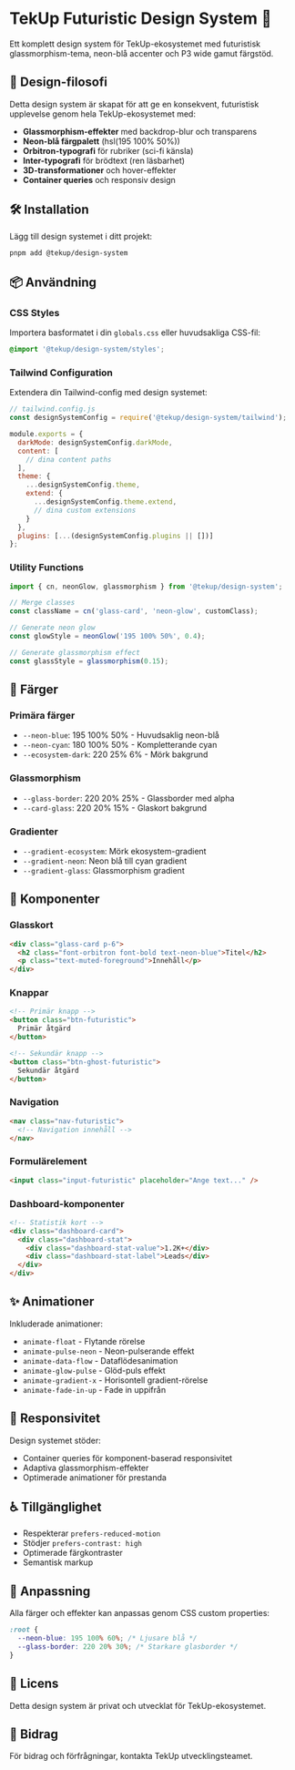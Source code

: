 # TekUp Futuristic Design System 🚀

Ett komplett design system för TekUp-ekosystemet med futuristisk glassmorphism-tema, neon-blå accenter och P3 wide gamut färgstöd.

## 🎨 Design-filosofi

Detta design system är skapat för att ge en konsekvent, futuristisk upplevelse genom hela TekUp-ekosystemet med:

- **Glassmorphism-effekter** med backdrop-blur och transparens
- **Neon-blå färgpalett** (hsl(195 100% 50%))
- **Orbitron-typografi** för rubriker (sci-fi känsla)
- **Inter-typografi** för brödtext (ren läsbarhet)
- **3D-transformationer** och hover-effekter
- **Container queries** och responsiv design

## 🛠 Installation

Lägg till design systemet i ditt projekt:

```bash
pnpm add @tekup/design-system
```

## 📦 Användning

### CSS Styles

Importera basformatet i din `globals.css` eller huvudsakliga CSS-fil:

```css
@import '@tekup/design-system/styles';
```

### Tailwind Configuration

Extendera din Tailwind-config med design systemet:

```javascript
// tailwind.config.js
const designSystemConfig = require('@tekup/design-system/tailwind');

module.exports = {
  darkMode: designSystemConfig.darkMode,
  content: [
    // dina content paths
  ],
  theme: {
    ...designSystemConfig.theme,
    extend: {
      ...designSystemConfig.theme.extend,
      // dina custom extensions
    }
  },
  plugins: [...(designSystemConfig.plugins || [])]
};
```

### Utility Functions

```typescript
import { cn, neonGlow, glassmorphism } from '@tekup/design-system';

// Merge classes
const className = cn('glass-card', 'neon-glow', customClass);

// Generate neon glow
const glowStyle = neonGlow('195 100% 50%', 0.4);

// Generate glassmorphism effect
const glassStyle = glassmorphism(0.15);
```

## 🎨 Färger

### Primära färger
- `--neon-blue`: 195 100% 50% - Huvudsaklig neon-blå
- `--neon-cyan`: 180 100% 50% - Kompletterande cyan
- `--ecosystem-dark`: 220 25% 6% - Mörk bakgrund

### Glassmorphism
- `--glass-border`: 220 20% 25% - Glassborder med alpha
- `--card-glass`: 220 20% 15% - Glaskort bakgrund

### Gradienter
- `--gradient-ecosystem`: Mörk ekosystem-gradient
- `--gradient-neon`: Neon blå till cyan gradient
- `--gradient-glass`: Glassmorphism gradient

## 🧩 Komponenter

### Glasskort
```html
<div class="glass-card p-6">
  <h2 class="font-orbitron font-bold text-neon-blue">Titel</h2>
  <p class="text-muted-foreground">Innehåll</p>
</div>
```

### Knappar
```html
<!-- Primär knapp -->
<button class="btn-futuristic">
  Primär åtgärd
</button>

<!-- Sekundär knapp -->
<button class="btn-ghost-futuristic">
  Sekundär åtgärd
</button>
```

### Navigation
```html
<nav class="nav-futuristic">
  <!-- Navigation innehåll -->
</nav>
```

### Formulärelement
```html
<input class="input-futuristic" placeholder="Ange text..." />
```

### Dashboard-komponenter
```html
<!-- Statistik kort -->
<div class="dashboard-card">
  <div class="dashboard-stat">
    <div class="dashboard-stat-value">1.2K+</div>
    <div class="dashboard-stat-label">Leads</div>
  </div>
</div>
```

## ✨ Animationer

Inkluderade animationer:
- `animate-float` - Flytande rörelse
- `animate-pulse-neon` - Neon-pulserande effekt
- `animate-data-flow` - Dataflödesanimation
- `animate-glow-pulse` - Glöd-puls effekt
- `animate-gradient-x` - Horisontell gradient-rörelse
- `animate-fade-in-up` - Fade in uppifrån

## 📱 Responsivitet

Design systemet stöder:
- Container queries för komponent-baserad responsivitet
- Adaptiva glassmorphism-effekter
- Optimerade animationer för prestanda

## ♿ Tillgänglighet

- Respekterar `prefers-reduced-motion`
- Stödjer `prefers-contrast: high`
- Optimerade färgkontraster
- Semantisk markup

## 🔧 Anpassning

Alla färger och effekter kan anpassas genom CSS custom properties:

```css
:root {
  --neon-blue: 195 100% 60%; /* Ljusare blå */
  --glass-border: 220 20% 30%; /* Starkare glasborder */
}
```

## 📄 Licens

Detta design system är privat och utvecklat för TekUp-ekosystemet.

## 🤝 Bidrag

För bidrag och förfrågningar, kontakta TekUp utvecklingsteamet.
